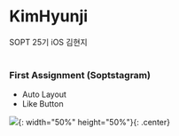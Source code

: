 # KimHyunji
SOPT 25기 iOS 김현지 <br><br>
### First Assignment (Soptstagram)
* Auto Layout
* Like Button

![](https://media.giphy.com/media/RkVMQYdzce1XsNJnNM/giphy.gif){: width="50%" height="50%"}{: .center}
